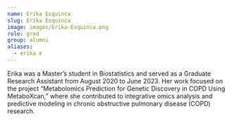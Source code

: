 ```yaml
---
name: Erika Esquinca
slug: Erika Esquinca
image: images/Erika-Esquinca.png
role: grad
group: alumni
aliases:
  - erika e
---
```


Erika was a Master’s student in Biostatistics and served as a Graduate Research Assistant from August 2020 to June 2023. Her work focused on the project “Metabolomics Prediction for Genetic Discovery in COPD Using MetaboXcan,” where she contributed to integrative omics analysis and predictive modeling in chronic obstructive pulmonary disease (COPD) research. 
